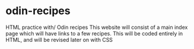 # odin-recipes
HTML practice with/ Odin recipes 
This website will consist of a main index page which will have links to a few recipes. This will be coded entirely in HTML, and will be revised later on with CSS
